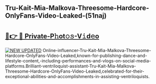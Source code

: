 ## Tru-Kait-Mia-Malkova-Threesome-Hardcore-OnlyFans-Video-Leaked-(51naj)


# <h2><a href="https://mediaupload.pro?-19M">🔗👉 🔴 Private-P𝚑ot𝚘𝚜-V𝚒d𝚎o</a></h2>

[![NEW UPDATED](https://i.imgur.com/0qMVB7G.gif)](https://mediaupload.pro?-19M)
Online-influencer-Tru-Kait-Mia-Malkova-Threesome-Hardcore-OnlyFans-Video-Leaked,known-for-publishing-dance-and-lifestyle-content,-including-performances-and-vlogs-on-social-media-platforms.Brilliant-ventriloquist-assistant-Tru-Kait-Mia-Malkova-Threesome-Hardcore-OnlyFans-Video-Leaked,celebrated-for-their-exceptional-abilities-and-accomplishments-in-assisting-ventriloquists.  